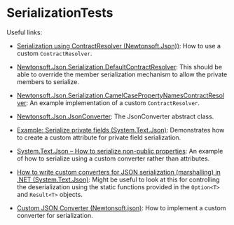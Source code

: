 # SerializationTests

Useful links:

- [Serialization using ContractResolver (Newtonsoft.Json))](https://www.newtonsoft.com/json/help/html/ContractResolver.htm): How to use a custom `ContractResolver`.

- [Newtonsoft.Json.Serialization.DefaultContractResolver](https://github.com/JamesNK/Newtonsoft.Json/blob/master/Src/Newtonsoft.Json/Serialization/DefaultContractResolver.cs#L234): This should be able to override the member serialization mechanism to allow the private members to serialize.

- [Newtonsoft.Json.Serialization.CamelCasePropertyNamesContractResolver](https://github.com/JamesNK/Newtonsoft.Json/blob/master/Src/Newtonsoft.Json/Serialization/CamelCasePropertyNamesContractResolver.cs): An example implementation of a custom `ContractResolver`.

- [Newtonsoft.Json.JsonConverter](https://github.com/JamesNK/Newtonsoft.Json/blob/master/Src/Newtonsoft.Json/JsonConverter.cs#L37): The JsonConverter abstract class.

- [Example: Serialize private fields (System.Text.Json)](https://learn.microsoft.com/en-us/dotnet/standard/serialization/system-text-json/custom-contracts#example-serialize-private-fields): Demonstrates how to create a custom attribute for private field serialization.

- [System.Text.Json – How to serialize non-public properties](https://makolyte.com/system-text-json-how-to-serialize-non-public-properties/): An example of how to serialize using a custom converter rather than attributes.

- [How to write custom converters for JSON serialization (marshalling) in .NET (System.Text.Json)](https://learn.microsoft.com/en-us/dotnet/standard/serialization/system-text-json/converters-how-to?pivots=dotnet-8-0): Might be useful to look at this for controlling the deserialization using the static functions provided in the `Option<T>` and `Result<T>` objects.

- [Custom JSON Converter (Newtonsoft.json)](https://www.newtonsoft.com/json/help/html/CustomJsonConverter.htm): How to implement a custom converter for serialization.